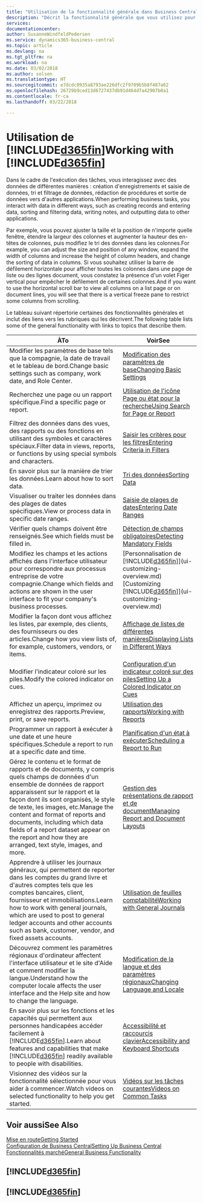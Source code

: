 ```yaml
---
title: "Utilisation de la fonctionnalité générale dans Business Central | Microsoft Docs"
description: "Décrit la fonctionnalité générale que vous utilisez pour interagir avec des données dans Business Central, par exemple entrer les valeurs, trier les données, et modifier les vues."
services: 
documentationcenter: 
author: SusanneWindfeldPedersen
ms.service: dynamics365-business-central
ms.topic: article
ms.devlang: na
ms.tgt_pltfrm: na
ms.workload: na
ms.date: 03/02/2018
ms.author: solsen
ms.translationtype: HT
ms.sourcegitcommit: e7dcdc0935a8793ae226dfc2f9709b5b8f487a62
ms.openlocfilehash: 26729b9ced13d6727437db91d464d7a42907b0a1
ms.contentlocale: fr-ca
ms.lasthandoff: 03/22/2018

---
```

# <a name="working-with-included365finincludesd365finmdmd"></a><span data-ttu-id="4a918-103">Utilisation de [!INCLUDE[d365fin](includes/d365fin_md.md)]</span><span class="sxs-lookup"><span data-stu-id="4a918-103">Working with [!INCLUDE[d365fin](includes/d365fin_md.md)]</span></span>
<span data-ttu-id="4a918-104">Dans le cadre de l'exécution des tâches, vous interagissez avec des données de différentes manières : création d'enregistrements et saisie de données, tri et filtrage de données, rédaction de procédures et sortie de données vers d'autres applications.</span><span class="sxs-lookup"><span data-stu-id="4a918-104">When performing business tasks, you interact with data in different ways, such as creating records and entering data, sorting and filtering data, writing notes, and outputting data to other applications.</span></span>

<span data-ttu-id="4a918-105">Par exemple, vous pouvez ajuster la taille et la position de n'importe quelle fenêtre, étendre la largeur des colonnes et augmenter la hauteur des en-têtes de colonnes, puis modifiez le tri des données dans les colonnes.</span><span class="sxs-lookup"><span data-stu-id="4a918-105">For example, you can adjust the size and position of any window, expand the width of columns and increase the height of column headers, and change the sorting of data in columns.</span></span> <span data-ttu-id="4a918-106">Si vous souhaitez utiliser la barre de défilement horizontale pour afficher toutes les colonnes dans une page de liste ou des lignes document, vous constatez la présence d'un volet Figer vertical pour empêcher le défilement de certaines colonnes.</span><span class="sxs-lookup"><span data-stu-id="4a918-106">And if you want to use the horizontal scroll bar to view all columns on a list page or on document lines, you will see that there is a vertical freeze pane to restrict some columns from scrolling.</span></span>

<span data-ttu-id="4a918-107">Le tableau suivant répertorie certaines des fonctionnalités générales et inclut des liens vers les rubriques qui les décrivent.</span><span class="sxs-lookup"><span data-stu-id="4a918-107">The following table lists some of the general functionality with links to topics that describe them.</span></span>

| <span data-ttu-id="4a918-108">À</span><span class="sxs-lookup"><span data-stu-id="4a918-108">To</span></span> | <span data-ttu-id="4a918-109">Voir</span><span class="sxs-lookup"><span data-stu-id="4a918-109">See</span></span> |
| --- | --- |
| <span data-ttu-id="4a918-110">Modifier les paramètres de base tels que la compagnie, la date de travail et le tableau de bord.</span><span class="sxs-lookup"><span data-stu-id="4a918-110">Change basic settings such as company, work date, and Role Center.</span></span> |[<span data-ttu-id="4a918-111">Modification des paramètres de base</span><span class="sxs-lookup"><span data-stu-id="4a918-111">Changing Basic Settings</span></span>](ui-change-basic-settings.md) |
| <span data-ttu-id="4a918-112">Recherchez une page ou un rapport spécifique.</span><span class="sxs-lookup"><span data-stu-id="4a918-112">Find a specific page or report.</span></span> |[<span data-ttu-id="4a918-113">Utilisation de l'icône Page ou état pour la recherche</span><span class="sxs-lookup"><span data-stu-id="4a918-113">Using Search for Page or Report</span></span>](ui-search.md) |
| <span data-ttu-id="4a918-114">Filtrez des données dans des vues, des rapports ou des fonctions en utilisant des symboles et caractères spéciaux.</span><span class="sxs-lookup"><span data-stu-id="4a918-114">Filter data in views, reports, or functions by using special symbols and characters.</span></span> |[<span data-ttu-id="4a918-115">Saisir les critères pour les filtres</span><span class="sxs-lookup"><span data-stu-id="4a918-115">Entering Criteria in Filters</span></span>](ui-enter-criteria-filters.md) |
| <span data-ttu-id="4a918-116">En savoir plus sur la manière de trier les données.</span><span class="sxs-lookup"><span data-stu-id="4a918-116">Learn about how to sort data.</span></span> |[<span data-ttu-id="4a918-117">Tri des données</span><span class="sxs-lookup"><span data-stu-id="4a918-117">Sorting Data</span></span>](ui-sorting.md) |
| <span data-ttu-id="4a918-118">Visualiser ou traiter les données dans des plages de dates spécifiques.</span><span class="sxs-lookup"><span data-stu-id="4a918-118">View or process data in specific date ranges.</span></span> |[<span data-ttu-id="4a918-119">Saisie de plages de dates</span><span class="sxs-lookup"><span data-stu-id="4a918-119">Entering Date Ranges</span></span>](ui-enter-date-ranges.md) |
| <span data-ttu-id="4a918-120">Vérifier quels champs doivent être renseignés.</span><span class="sxs-lookup"><span data-stu-id="4a918-120">See which fields must be filled in.</span></span> |[<span data-ttu-id="4a918-121">Détection de champs obligatoires</span><span class="sxs-lookup"><span data-stu-id="4a918-121">Detecting Mandatory Fields</span></span>](ui-mandatory-fields.md) |
| <span data-ttu-id="4a918-122">Modifiez les champs et les actions affichés dans l'interface utilisateur pour correspondre aux processus entreprise de votre compagnie.</span><span class="sxs-lookup"><span data-stu-id="4a918-122">Change which fields and actions are shown in the user interface to fit your company's business processes.</span></span> |<span data-ttu-id="4a918-123">[Personnalisation de [!INCLUDE[d365fin](includes/d365fin_md.md)]](ui-customizing-overview.md)</span><span class="sxs-lookup"><span data-stu-id="4a918-123">[Customizing [!INCLUDE[d365fin](includes/d365fin_md.md)]](ui-customizing-overview.md)</span></span> |
| <span data-ttu-id="4a918-124">Modifier la façon dont vous affichez les listes, par exemple, des clients, des fournisseurs ou des articles.</span><span class="sxs-lookup"><span data-stu-id="4a918-124">Change how you view lists of, for example, customers, vendors, or items.</span></span> |[<span data-ttu-id="4a918-125">Affichage de listes de différentes manières</span><span class="sxs-lookup"><span data-stu-id="4a918-125">Displaying Lists in Different Ways</span></span>](across-display-lists-different-views.md) |
| <span data-ttu-id="4a918-126">Modifier l'indicateur coloré sur les piles.</span><span class="sxs-lookup"><span data-stu-id="4a918-126">Modify the colored indicator on cues.</span></span> |[<span data-ttu-id="4a918-127">Configuration d'un indicateur coloré sur des piles</span><span class="sxs-lookup"><span data-stu-id="4a918-127">Setting Up a Colored Indicator on Cues</span></span>](ui-how-setup-colored-indicator-cues.md) |
|<span data-ttu-id="4a918-128">Affichez un aperçu, imprimez ou enregistrez des rapports.</span><span class="sxs-lookup"><span data-stu-id="4a918-128">Preview, print, or save reports.</span></span>|[<span data-ttu-id="4a918-129">Utilisation des rapports</span><span class="sxs-lookup"><span data-stu-id="4a918-129">Working with Reports</span></span>](ui-work-report.md)|
| <span data-ttu-id="4a918-130">Programmer un rapport à exécuter à une date et une heure spécifiques.</span><span class="sxs-lookup"><span data-stu-id="4a918-130">Schedule a report to run at a specific date and time.</span></span> |[<span data-ttu-id="4a918-131">Planification d'un état à exécuter</span><span class="sxs-lookup"><span data-stu-id="4a918-131">Scheduling a Report to Run</span></span>](ui-work-report.md#ScheduleReport) |
| <span data-ttu-id="4a918-132">Gérez le contenu et le format de rapports et de documents, y compris quels champs de données d'un ensemble de données de rapport apparaissent sur le rapport et la façon dont ils sont organisés, le style de texte, les images, etc.</span><span class="sxs-lookup"><span data-stu-id="4a918-132">Manage the content and format of reports and documents, including which data fields of a report dataset appear on the report and how they are arranged, text style, images, and more.</span></span>|[<span data-ttu-id="4a918-133">Gestion des présentations de rapport et de document</span><span class="sxs-lookup"><span data-stu-id="4a918-133">Managing Report and Document Layouts</span></span>](ui-manage-report-layouts.md) |
| <span data-ttu-id="4a918-134">Apprendre à utiliser les journaux généraux, qui permettent de reporter dans les comptes du grand livre et d'autres comptes tels que les comptes bancaires, client, fournisseur et immobilisations.</span><span class="sxs-lookup"><span data-stu-id="4a918-134">Learn how to work with general journals, which are used to post to general ledger accounts and other accounts such as bank, customer, vendor, and fixed assets accounts.</span></span> |[<span data-ttu-id="4a918-135">Utilisation de feuilles comptabilité</span><span class="sxs-lookup"><span data-stu-id="4a918-135">Working with General Journals</span></span>](ui-work-general-journals.md) |
|<span data-ttu-id="4a918-136">Découvrez comment les paramètres régionaux d'ordinateur affectent l'interface utilisateur et le site d'Aide et comment modifier la langue.</span><span class="sxs-lookup"><span data-stu-id="4a918-136">Understand how the computer locale affects the user interface and the Help site and how to change the language.</span></span>|[<span data-ttu-id="4a918-137">Modification de la langue et des paramètres régionaux</span><span class="sxs-lookup"><span data-stu-id="4a918-137">Changing Language and Locale</span></span>](about-locale-language.md)|
|<span data-ttu-id="4a918-138">En savoir plus sur les fonctions et les capacités qui permettent aux personnes handicapées accéder facilement à [!INCLUDE[d365fin](includes/d365fin_md.md)].</span><span class="sxs-lookup"><span data-stu-id="4a918-138">Learn about features and capabilities that make [!INCLUDE[d365fin](includes/d365fin_md.md)] readily available to people with disabilities.</span></span>|[<span data-ttu-id="4a918-139">Accessibilité et raccourcis clavier</span><span class="sxs-lookup"><span data-stu-id="4a918-139">Accessibility and Keyboard Shortcuts</span></span>](ui-accessibility.md)|
|<span data-ttu-id="4a918-140">Visionnez des vidéos sur la fonctionnalité sélectionnée pour vous aider à commencer.</span><span class="sxs-lookup"><span data-stu-id="4a918-140">Watch videos on selected functionality to help you get started.</span></span>|[<span data-ttu-id="4a918-141">Vidéos sur les tâches courantes</span><span class="sxs-lookup"><span data-stu-id="4a918-141">Videos on Common Tasks</span></span>](across-videos.md)|  

## <a name="see-also"></a><span data-ttu-id="4a918-142">Voir aussi</span><span class="sxs-lookup"><span data-stu-id="4a918-142">See Also</span></span>
[<span data-ttu-id="4a918-143">Mise en route</span><span class="sxs-lookup"><span data-stu-id="4a918-143">Getting Started</span></span>](product-get-started.md)  
[<span data-ttu-id="4a918-144">Configuration de Business Central</span><span class="sxs-lookup"><span data-stu-id="4a918-144">Setting Up Business Central</span></span>](setup.md)  
[<span data-ttu-id="4a918-145">Fonctionnalités marché</span><span class="sxs-lookup"><span data-stu-id="4a918-145">General Business Functionality</span></span>](ui-across-business-areas.md)  

## [!INCLUDE[d365fin](includes/free_trial_md.md)]  
## [!INCLUDE[d365fin](includes/training_link_md.md)]

